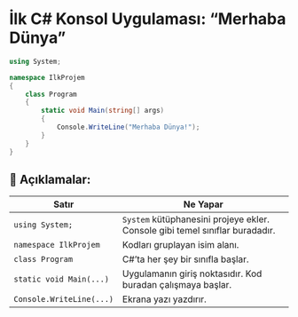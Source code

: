 ﻿# İlk C# Konsol Uygulaması: “Merhaba Dünya”

```csharp
using System;

namespace IlkProjem
{
    class Program
    {
        static void Main(string[] args)
        {
            Console.WriteLine("Merhaba Dünya!");
        }
    }
}
```

## 🧠 Açıklamalar:

| Satır                    | Ne Yapar                                                                     |
| ------------------------ | ---------------------------------------------------------------------------- |
| `using System;`          | `System` kütüphanesini projeye ekler. Console gibi temel sınıflar buradadır. |
| `namespace IlkProjem`    | Kodları gruplayan isim alanı.                                                |
| `class Program`          | C#’ta her şey bir sınıfla başlar.                                            |
| `static void Main(...)`  | Uygulamanın giriş noktasıdır. Kod buradan çalışmaya başlar.                  |
| `Console.WriteLine(...)` | Ekrana yazı yazdırır.                                                        |


